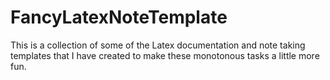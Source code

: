 # FancyLatexNoteTemplate
This is a collection of some of the Latex documentation and note taking templates that I have created to make these monotonous tasks a little more fun.
